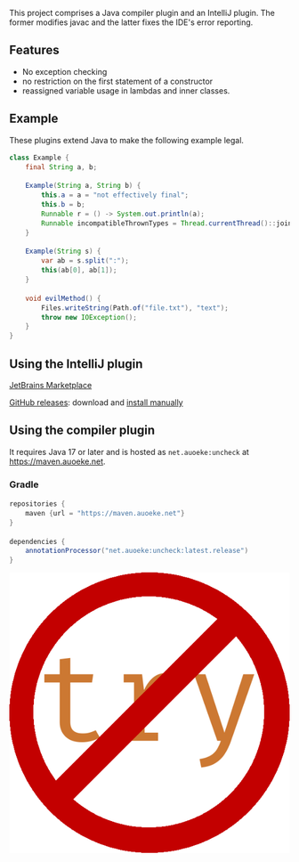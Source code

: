 This project comprises a Java compiler plugin and an IntelliJ plugin.
The former modifies javac and the latter fixes the IDE's error reporting.

## Features
- No exception checking
- no restriction on the first statement of a constructor
- reassigned variable usage in lambdas and inner classes.

## Example
These plugins extend Java to make the following example legal.
```java
class Example {
    final String a, b;

    Example(String a, String b) {
        this.a = a = "not effectively final";
        this.b = b;
        Runnable r = () -> System.out.println(a);
        Runnable incompatibleThrownTypes = Thread.currentThread()::join;
    }

    Example(String s) {
        var ab = s.split(":");
        this(ab[0], ab[1]);
    }

    void evilMethod() {
        Files.writeString(Path.of("file.txt"), "text");
        throw new IOException();
    }
}
```

## Using the IntelliJ plugin
[JetBrains Marketplace](https://plugins.jetbrains.com/plugin/18575-uncheck)

[GitHub releases](https://github.com/auoeke/uncheck/releases): download and [install manually](https://www.jetbrains.com/help/idea/managing-plugins.html#install_plugin_from_disk)

## Using the compiler plugin
It requires Java 17 or later and is hosted as `net.auoeke:uncheck` at https://maven.auoeke.net.

### Gradle
```groovy
repositories {
    maven {url = "https://maven.auoeke.net"}
}

dependencies {
    annotationProcessor("net.auoeke:uncheck:latest.release")
}
```

![](idea/resources/icon.png)
